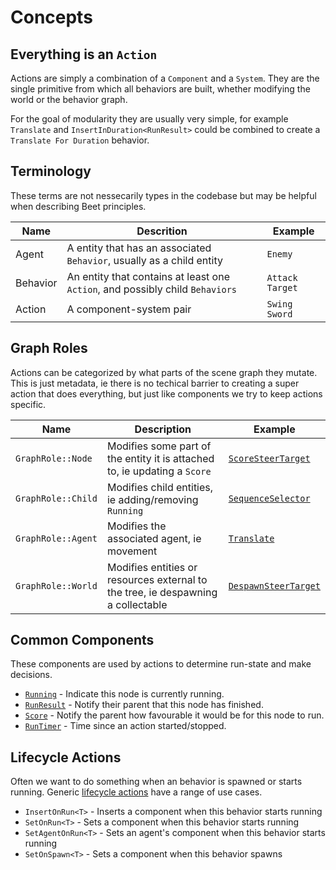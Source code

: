 # Concepts
<!-- keep all code references in sync with docs please -->

## Everything is an `Action`

Actions are simply a combination of a `Component` and a `System`. They are the single primitive from which all behaviors are built, whether modifying the world or the behavior graph.

For the goal of modularity they are usually very simple, for example `Translate` and `InsertInDuration<RunResult>` could be combined to create a `Translate For Duration` behavior.

## Terminology

These terms are not nessecarily types in the codebase but may be helpful when describing Beet principles.

| Name     | Descrition                                                                    | Example         |
| -------- | ----------------------------------------------------------------------------- | --------------- |
| Agent    | A entity that has an associated `Behavior`, usually as a child entity         | `Enemy`         |
| Behavior | An entity that contains at least one `Action`, and possibly child `Behaviors` | `Attack Target` |
| Action   | A component-system pair                                                       | `Swing Sword`   |

## Graph Roles

Actions can be categorized by what parts of the scene graph they mutate. This is just metadata, ie there is no techical barrier to creating a super action that does everything, but just like components we try to keep actions specific.

| Name               | Description                                                                      | Example                                      |
| ------------------ | -------------------------------------------------------------------------------- | -------------------------------------------- |
| `GraphRole::Node`  | Modifies some part of the entity it is attached to, ie updating a `Score`        | [`ScoreSteerTarget`][score-steer-target]     |
| `GraphRole::Child` | Modifies child entities, ie adding/removing `Running`                            | [`SequenceSelector`][sequence]               |
| `GraphRole::Agent` | Modifies the associated agent, ie movement                                       | [`Translate`][translate]                     |
| `GraphRole::World` | Modifies entities or resources external to the tree, ie despawning a collectable | [`DespawnSteerTarget`][despawn-steer-target] |

## Common Components

These components are used by actions to determine run-state and make decisions.

- [`Running`][running] - Indicate this node is currently running.
- [`RunResult`][run-result] - Notify their parent that this node has finished.
- [`Score`][score] - Notify the parent how favourable it would be for this node to run.
- [`RunTimer`][run-timer] - Time since an action started/stopped.

## Lifecycle Actions

Often we want to do something when an behavior is spawned or starts running. 
Generic [lifecycle actions][lifecycle-actions] have a range of use cases.

- `InsertOnRun<T>` - Inserts a component when this behavior starts running
- `SetOnRun<T>` - Sets a component when this behavior starts running
- `SetAgentOnRun<T>` - Sets an agent's component when this behavior starts running
- `SetOnSpawn<T>` - Sets a component when this behavior spawns


[translate]:https://github.com/mrchantey/beet/blob/main/crates/beet_core/src/core_module/translate.rs
[score-selector]:https://github.com/mrchantey/beet/blob/main/crates/beet_ecs/src/ecs_module/selectors/score_selector.rs
[sequence]:https://github.com/mrchantey/beet/blob/main/crates/beet_ecs/src/ecs_module/selectors/sequence_selector.rs
[despawn-steer-target]::https://github.com/mrchantey/beet/blob/main/crates/beet_core/src/steering/steering_actions/despawn_steer_target.rs
[score-steer-target]:https://github.com/mrchantey/beet/blob/main/crates/beet_core/src/steering/steering_actions/score_steer_target.rs
[lifecycle-actions]:https://github.com/mrchantey/beet/blob/main/crates/beet_ecs/src/ecs_module/actions/lifecycle_actions.rs

[running]:https://github.com/mrchantey/beet/blob/84047347bd0f1ca371503718d5cb0a0dd265709f/crates/beet_ecs/src/node/running.rs#L12-L13
[run-result]:https://github.com/mrchantey/beet/blob/84047347bd0f1ca371503718d5cb0a0dd265709f/crates/beet_ecs/src/node/running.rs#L32
[score]:https://github.com/mrchantey/beet/blob/84047347bd0f1ca371503718d5cb0a0dd265709f/crates/beet_ecs/src/node/score.rs#L32
[run-timer]:https://github.com/mrchantey/beet/blob/84047347bd0f1ca371503718d5cb0a0dd265709f/crates/beet_ecs/src/node/run_timer.rs